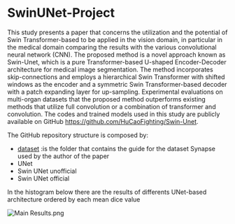 # SwinUNet-Project
This study presents a paper that concerns the utilization and the potential of Swin Transformer-based to be applied in the vision domain, in particular in the medical domain comparing the results with the various convolutional neural network (CNN). The proposed method is a novel approach known as Swin-Unet, which is a pure Transformer-based U-shaped Encoder-Decoder architecture for medical image segmentation. The method incorporates skip-connections and employs a hierarchical Swin Transformer with shifted windows as the encoder and a symmetric Swin Transformer-based decoder with a patch expanding layer for up-sampling. Experimental evaluations on multi-organ datasets that the proposed method outperforms existing methods that utilize full convolution or a combination of transformer and convolution. The codes and trained models used in this study are publicly available on GitHub https://github.com/HuCaoFighting/Swin-Unet.

The GitHub repository structure is composed by:

- [dataset](https://github.com/tommasogattari/Progetto-SwinUNet/tree/main/dataset) :is the folder that contains the guide for the dataset Synapse used by the author of the paper
- UNet 
- Swin UNet unofficial 
- Swin UNet official 

In the histogram below there are the results of differents UNet-based architecture ordered by each mean dice value

![Main Results.png](https://github.com/tommasogattari/Progetto-SwinUNet/blob/main/Main%20Results.png)

